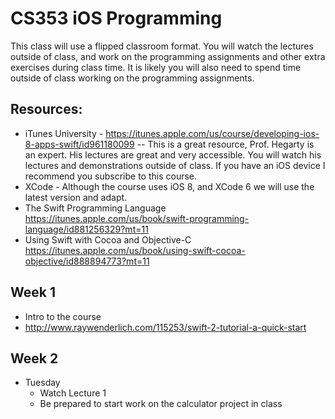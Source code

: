 # CS353  iOS Programming

This class will use a flipped classroom format.  You will watch the lectures outside of class, and work on the programming assignments and other extra exercises during class time.  It is likely you will also need to spend time outside of class working on the programming assignments.

## Resources:  

* iTunes University - https://itunes.apple.com/us/course/developing-ios-8-apps-swift/id961180099  -- This is a great resource, Prof. Hegarty is an expert.  His lectures are great and very accessible.  You will watch his lectures and demonstrations outside of class.  If you have an iOS device I recommend you subscribe to this course.
* XCode - Although the course uses iOS 8, and XCode 6 we will use the latest version and adapt.
* The Swift Programming Language https://itunes.apple.com/us/book/swift-programming-language/id881256329?mt=11
* Using Swift with Cocoa and Objective-C https://itunes.apple.com/us/book/using-swift-cocoa-objective/id888894773?mt=11

## Week 1

* Intro to the course
* http://www.raywenderlich.com/115253/swift-2-tutorial-a-quick-start

## Week 2

* Tuesday 
    * Watch Lecture 1
    * Be prepared to start work on the calculator project in class
